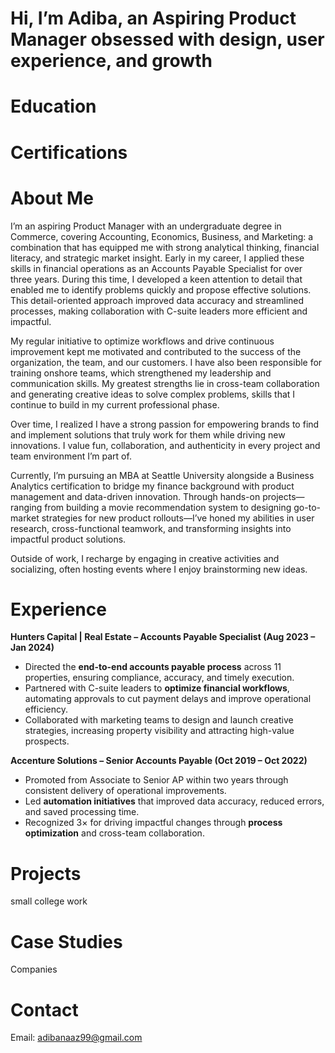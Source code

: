 
# Hi, I’m Adiba, an Aspiring Product Manager obsessed with design, user experience, and growth
# Education


# Certifications




# About Me

I’m an aspiring Product Manager with an undergraduate degree in Commerce, covering Accounting, Economics, Business, and Marketing: a combination that has equipped me with strong analytical thinking, financial literacy, and strategic market insight. Early in my career, I applied these skills in financial operations as an Accounts Payable Specialist for over three years. During this time, I developed a keen attention to detail that enabled me to identify problems quickly and propose effective solutions. This detail-oriented approach improved data accuracy and streamlined processes, making collaboration with C-suite leaders more efficient and impactful.

My regular initiative to optimize workflows and drive continuous improvement kept me motivated and contributed to the success of the organization, the team, and our customers. I have also been responsible for training onshore teams, which strengthened my leadership and communication skills. My greatest strengths lie in cross-team collaboration and generating creative ideas to solve complex problems, skills that I continue to build in my current professional phase.

Over time, I realized I have a strong passion for empowering brands to find and implement solutions that truly work for them while driving new innovations. I value fun, collaboration, and authenticity in every project and team environment I’m part of. 

Currently, I’m pursuing an MBA at Seattle University alongside a Business Analytics certification to bridge my finance background with product management and data-driven innovation. Through hands-on projects—ranging from building a movie recommendation system to designing go-to-market strategies for new product rollouts—I’ve honed my abilities in user research, cross-functional teamwork, and transforming insights into impactful product solutions.

 Outside of work, I recharge by engaging in creative activities and socializing, often hosting events where I enjoy brainstorming new ideas.

# Experience

**Hunters Capital | Real Estate – Accounts Payable Specialist (Aug 2023 – Jan 2024)**  
- Directed the **end-to-end accounts payable process** across 11 properties, ensuring compliance, accuracy, and timely execution.  
- Partnered with C-suite leaders to **optimize financial workflows**, automating approvals to cut payment delays and improve operational efficiency.  
- Collaborated with marketing teams to design and launch creative strategies, increasing property visibility and attracting high-value prospects.  

**Accenture Solutions – Senior Accounts Payable (Oct 2019 – Oct 2022)**  
- Promoted from Associate to Senior AP within two years through consistent delivery of operational improvements.  
- Led **automation initiatives** that improved data accuracy, reduced errors, and saved processing time.  
- Recognized 3× for driving impactful changes through **process optimization** and cross-team collaboration.

# Projects
small college work
# Case Studies

Companies
# Contact

Email: adibanaaz99@gmail.com
